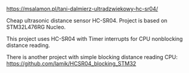 https://msalamon.pl/tani-dalmierz-ultradzwiekowy-hc-sr04/

Cheap ultrasonic distance sensor HC-SR04. 
Project is based on STM32L476RG Nucleo.

This project uses HC-SR04 with Timer interrupts for CPU nonblocking distance reading. 

There is another project with simple blocking distance reading CPU: https://github.com/lamik/HCSR04_blocking_STM32